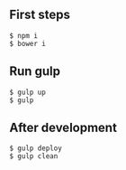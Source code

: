 ## First steps
```
$ npm i
$ bower i
```

## Run gulp
```
$ gulp up
$ gulp
```

## After development
```
$ gulp deploy
$ gulp clean
```
